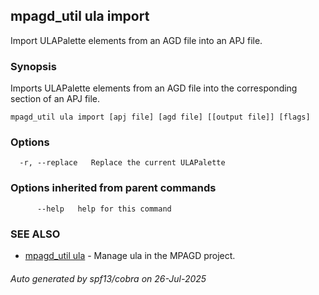 ## mpagd_util ula import

Import ULAPalette elements from an AGD file into an APJ file.

### Synopsis

Imports ULAPalette elements from an AGD file into the corresponding section of an APJ file.

```
mpagd_util ula import [apj file] [agd file] [[output file]] [flags]
```

### Options

```
  -r, --replace   Replace the current ULAPalette
```

### Options inherited from parent commands

```
      --help   help for this command
```

### SEE ALSO

* [mpagd_util ula](mpagd_util_ula.md)	 - Manage ula in the MPAGD project.

###### Auto generated by spf13/cobra on 26-Jul-2025
